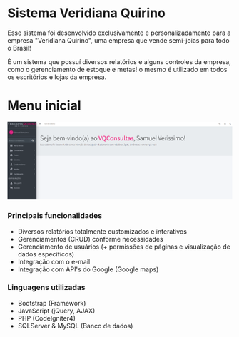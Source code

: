 # Sistema Veridiana Quirino
Esse sistema foi desenvolvido exclusivamente e personalizadamente para a empresa "Veridiana Quirino", uma empresa que vende semi-joias para todo o Brasil! 

É um sistema que possuí diversos relatórios e alguns controles da empresa, como o gerenciamento de estoque e metas! o mesmo é utilizado em todos os escritórios e lojas da empresa.

# Menu inicial

![Print](home.png)


### Principais funcionalidades

- Diversos relatórios totalmente customizados e interativos 
- Gerenciamentos (CRUD) conforme necessidades 
- Gerenciamento de usuários (+ permissões de páginas e visualização de dados específicos)
- Integração com o e-mail
- Integração com API's do Google (Google maps)


### Linguagens utilizadas 

- Bootstrap (Framework) 
- JavaScript (jQuery, AJAX)
- PHP (CodeIgniter4)
- SQLServer & MySQL (Banco de dados) 
